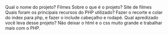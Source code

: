 Qual o nome do projeto?
Filmes
Sobre o que é o projeto?
Site de filmes 
Quais foram os principais recursos do PHP utilizado?
Fazer o recorte e colar do index para php, e fazer o include cabeçalho e rodapé.
Qual apredizado você leva desse projeto?
Não deixar o html e o css muito grande e trabalhar mais com o PHP.
 
